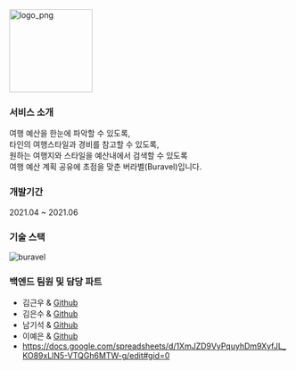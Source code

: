 <img width="149" alt="logo_png" src="https://user-images.githubusercontent.com/62732789/120043719-6c78d000-c047-11eb-9767-1e5df98eeb23.png">

### 서비스 소개
여행 예산을 한눈에 파악할 수 있도록,  
타인의 여행스타일과 경비를 참고할 수 있도록,  
원하는 여행지와 스타일을 예산내에서 검색할 수 있도록  
여행 예산 계획 공유에 초점을 맞춘 버라벨(Buravel)입니다.

### 개발기간
2021.04 ~ 2021.06 

### 기술 스택
![buravel](https://user-images.githubusercontent.com/62732789/120909200-99fbf400-c6ad-11eb-83c4-db96b8ce881a.png)

### 백엔드 팀원 및 담당 파트
- 김근우 & [Github](https://github.com/gwkim9288)
- 김은수 & [Github](https://github.com/eunsoo999)
- 남기석 & [Github](https://github.com/skarltjr)
- 이예은 & [Github](https://github.com/RulLu16)
- https://docs.google.com/spreadsheets/d/1XmJZD9VyPquyhDm9XyfJL_KO89xLlN5-VTQGh6MTW-g/edit#gid=0
